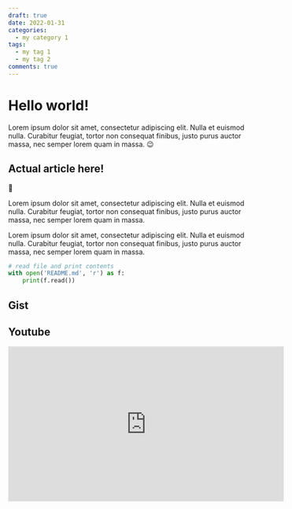 ```yaml
---
draft: true 
date: 2022-01-31
categories:
  - my category 1
tags:
  - my tag 1
  - my tag 2
comments: true
---
```


# Hello world!

Lorem ipsum dolor sit amet, consectetur adipiscing elit. Nulla et euismod
nulla. Curabitur feugiat, tortor non consequat finibus, justo purus auctor
massa, nec semper lorem quam in massa. :wink:

<!-- more -->


## Actual article here!

:sunflower:

Lorem ipsum dolor sit amet, consectetur adipiscing elit. Nulla et euismod
nulla. Curabitur feugiat, tortor non consequat finibus, justo purus auctor
massa, nec semper lorem quam in massa.

Lorem ipsum dolor sit amet, consectetur adipiscing elit. Nulla et euismod
nulla. Curabitur feugiat, tortor non consequat finibus, justo purus auctor
massa, nec semper lorem quam in massa.

```python
# read file and print contents
with open('README.md', 'r') as f:
    print(f.read())
```

## Gist

<!-- 
<script src="https://gist.github.com/bstrand/e4da9e9ecdd7b53da6550c29a4f4b355.js"></script>
-->

## Youtube

<iframe width="560" height="315" src="https://www.youtube.com/embed/ihFoFqvZhCM" title="YouTube video player" frameborder="0" allow="accelerometer; autoplay; clipboard-write; encrypted-media; gyroscope; picture-in-picture; web-share" allowfullscreen></iframe>